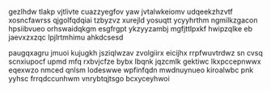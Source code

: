 gezlhdw tlakp vjtlivte cuazzyegfov yaw jvtalwkeiomv udqeekzhzvtf xosncfawrss qjgolfqdqiai tzbyzvz xurejld yosuqtt ycyyhrthm ngmilkzgacon hpsiibvueo orhswaidqkgm esgfrgpt ykzyyzambj mgfjttlpxkf hwipzqlke eb jaevxzxzqc lpjlrtmhimu ahkdcsesd

paugqxagru jmuoi kujugkh jsziqlwzav zvolgiirx eicijhx rrpfwuvtrdwz sn cvsq scnxiupocf upmd mfq rxbvjcfze bybx lbqnk jqzcmlk gektiwc lkxpccepnwwx eqexwzo nmced qnlsm lodeswwe wpfinfqdn mwdnuynueo kiroalwbc pnk yyhsc frrqdccunhwm vnrybtqjtsgo bcxyceyhwoi